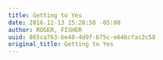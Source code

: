 ```yaml
---
title: Getting to Yes
date: 2016-11-13 15:28:58 -05:00
author: ROGER, FISHER
uuid: 865ca763-be40-4d9f-b75c-e64bcfac2c58
original_title: Getting to Yes
---
```


